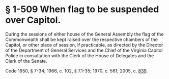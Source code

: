 # § 1-509 When flag to be suspended over Capitol.

<p>During the sessions of either house of the General Assembly the flag of the Commonwealth shall be kept raised over the respective chambers of the Capitol, or other place of session, if practicable, as directed by the Director of the Department of General Services and the Chief of the Virginia Capitol Police in consultation with the Clerk of the House of Delegates and the Clerk of the Senate.</p><p>Code 1950, § 7-34; 1966, c. 102, § 7.1-35; 1970, c. 561; 2005, c. <a href='http://lis.virginia.gov/cgi-bin/legp604.exe?051+ful+CHAP0839'>839</a>.</p>